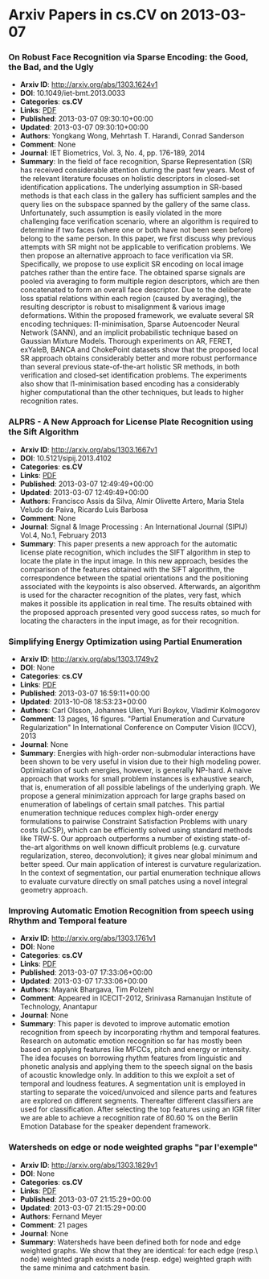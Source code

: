 # Arxiv Papers in cs.CV on 2013-03-07
### On Robust Face Recognition via Sparse Encoding: the Good, the Bad, and the Ugly
- **Arxiv ID**: http://arxiv.org/abs/1303.1624v1
- **DOI**: 10.1049/iet-bmt.2013.0033
- **Categories**: **cs.CV**
- **Links**: [PDF](http://arxiv.org/pdf/1303.1624v1)
- **Published**: 2013-03-07 09:30:10+00:00
- **Updated**: 2013-03-07 09:30:10+00:00
- **Authors**: Yongkang Wong, Mehrtash T. Harandi, Conrad Sanderson
- **Comment**: None
- **Journal**: IET Biometrics, Vol. 3, No. 4, pp. 176-189, 2014
- **Summary**: In the field of face recognition, Sparse Representation (SR) has received considerable attention during the past few years. Most of the relevant literature focuses on holistic descriptors in closed-set identification applications. The underlying assumption in SR-based methods is that each class in the gallery has sufficient samples and the query lies on the subspace spanned by the gallery of the same class. Unfortunately, such assumption is easily violated in the more challenging face verification scenario, where an algorithm is required to determine if two faces (where one or both have not been seen before) belong to the same person. In this paper, we first discuss why previous attempts with SR might not be applicable to verification problems. We then propose an alternative approach to face verification via SR. Specifically, we propose to use explicit SR encoding on local image patches rather than the entire face. The obtained sparse signals are pooled via averaging to form multiple region descriptors, which are then concatenated to form an overall face descriptor. Due to the deliberate loss spatial relations within each region (caused by averaging), the resulting descriptor is robust to misalignment & various image deformations. Within the proposed framework, we evaluate several SR encoding techniques: l1-minimisation, Sparse Autoencoder Neural Network (SANN), and an implicit probabilistic technique based on Gaussian Mixture Models. Thorough experiments on AR, FERET, exYaleB, BANCA and ChokePoint datasets show that the proposed local SR approach obtains considerably better and more robust performance than several previous state-of-the-art holistic SR methods, in both verification and closed-set identification problems. The experiments also show that l1-minimisation based encoding has a considerably higher computational than the other techniques, but leads to higher recognition rates.



### ALPRS - A New Approach for License Plate Recognition using the Sift Algorithm
- **Arxiv ID**: http://arxiv.org/abs/1303.1667v1
- **DOI**: 10.5121/sipij.2013.4102
- **Categories**: **cs.CV**
- **Links**: [PDF](http://arxiv.org/pdf/1303.1667v1)
- **Published**: 2013-03-07 12:49:49+00:00
- **Updated**: 2013-03-07 12:49:49+00:00
- **Authors**: Francisco Assis da Silva, Almir Olivette Artero, Maria Stela Veludo de Paiva, Ricardo Luis Barbosa
- **Comment**: None
- **Journal**: Signal & Image Processing : An International Journal (SIPIJ)
  Vol.4, No.1, February 2013
- **Summary**: This paper presents a new approach for the automatic license plate recognition, which includes the SIFT algorithm in step to locate the plate in the input image. In this new approach, besides the comparison of the features obtained with the SIFT algorithm, the correspondence between the spatial orientations and the positioning associated with the keypoints is also observed. Afterwards, an algorithm is used for the character recognition of the plates, very fast, which makes it possible its application in real time. The results obtained with the proposed approach presented very good success rates, so much for locating the characters in the input image, as for their recognition.



### Simplifying Energy Optimization using Partial Enumeration
- **Arxiv ID**: http://arxiv.org/abs/1303.1749v2
- **DOI**: None
- **Categories**: **cs.CV**
- **Links**: [PDF](http://arxiv.org/pdf/1303.1749v2)
- **Published**: 2013-03-07 16:59:11+00:00
- **Updated**: 2013-10-08 18:53:23+00:00
- **Authors**: Carl Olsson, Johannes Ulen, Yuri Boykov, Vladimir Kolmogorov
- **Comment**: 13 pages, 16 figures. "Partial Enumeration and Curvature
  Regularization" In International Conference on Computer Vision (ICCV), 2013
- **Journal**: None
- **Summary**: Energies with high-order non-submodular interactions have been shown to be very useful in vision due to their high modeling power. Optimization of such energies, however, is generally NP-hard. A naive approach that works for small problem instances is exhaustive search, that is, enumeration of all possible labelings of the underlying graph. We propose a general minimization approach for large graphs based on enumeration of labelings of certain small patches. This partial enumeration technique reduces complex high-order energy formulations to pairwise Constraint Satisfaction Problems with unary costs (uCSP), which can be efficiently solved using standard methods like TRW-S. Our approach outperforms a number of existing state-of-the-art algorithms on well known difficult problems (e.g. curvature regularization, stereo, deconvolution); it gives near global minimum and better speed.   Our main application of interest is curvature regularization. In the context of segmentation, our partial enumeration technique allows to evaluate curvature directly on small patches using a novel integral geometry approach.



### Improving Automatic Emotion Recognition from speech using Rhythm and Temporal feature
- **Arxiv ID**: http://arxiv.org/abs/1303.1761v1
- **DOI**: None
- **Categories**: **cs.CV**
- **Links**: [PDF](http://arxiv.org/pdf/1303.1761v1)
- **Published**: 2013-03-07 17:33:06+00:00
- **Updated**: 2013-03-07 17:33:06+00:00
- **Authors**: Mayank Bhargava, Tim Polzehl
- **Comment**: Appeared in ICECIT-2012, Srinivasa Ramanujan Institute of Technology,
  Anantapur
- **Journal**: None
- **Summary**: This paper is devoted to improve automatic emotion recognition from speech by incorporating rhythm and temporal features. Research on automatic emotion recognition so far has mostly been based on applying features like MFCCs, pitch and energy or intensity. The idea focuses on borrowing rhythm features from linguistic and phonetic analysis and applying them to the speech signal on the basis of acoustic knowledge only. In addition to this we exploit a set of temporal and loudness features. A segmentation unit is employed in starting to separate the voiced/unvoiced and silence parts and features are explored on different segments. Thereafter different classifiers are used for classification. After selecting the top features using an IGR filter we are able to achieve a recognition rate of 80.60 % on the Berlin Emotion Database for the speaker dependent framework.



### Watersheds on edge or node weighted graphs "par l'exemple"
- **Arxiv ID**: http://arxiv.org/abs/1303.1829v1
- **DOI**: None
- **Categories**: **cs.CV**
- **Links**: [PDF](http://arxiv.org/pdf/1303.1829v1)
- **Published**: 2013-03-07 21:15:29+00:00
- **Updated**: 2013-03-07 21:15:29+00:00
- **Authors**: Fernand Meyer
- **Comment**: 21 pages
- **Journal**: None
- **Summary**: Watersheds have been defined both for node and edge weighted graphs. We show that they are identical: for each edge (resp.\ node) weighted graph exists a node (resp. edge) weighted graph with the same minima and catchment basin.



